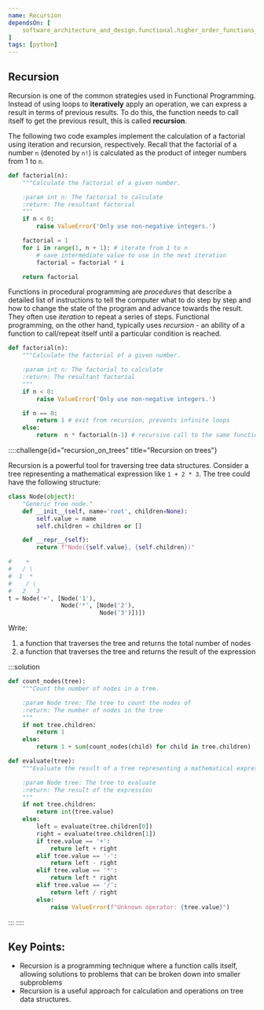 ```yaml
---
name: Recursion
dependsOn: [
    software_architecture_and_design.functional.higher_order_functions_python,
]
tags: [python]
---
```


## Recursion

Recursion is one of the common strategies used in Functional Programming.
Instead of using loops to **iteratively** apply an operation, we can express a
result in terms of previous results.  To do this, the function needs to call
itself to get the previous result, this is called **recursion**.

The following two code examples implement the calculation of a factorial using
iteration and recursion, respectively. Recall that the factorial of a number `n`
(denoted by `n!`) is calculated as the product of integer numbers from 1 to `n`.

~~~python
def factorial(n):
    """Calculate the factorial of a given number.

    :param int n: The factorial to calculate
    :return: The resultant factorial
    """
    if n < 0:
        raise ValueError('Only use non-negative integers.')

    factorial = 1
    for i in range(1, n + 1): # iterate from 1 to n
        # save intermediate value to use in the next iteration
        factorial = factorial * i

    return factorial
~~~

Functions in procedural programming are *procedures* that describe a detailed
list of instructions to tell the computer what to do step by step and how to
change the state of the program and advance towards the result. They often use
*iteration* to repeat a series of steps. Functional programming, on the other
hand, typically uses *recursion* - an ability of a function to call/repeat
itself until a particular condition is reached.

~~~python
def factorial(n):
    """Calculate the factorial of a given number.

    :param int n: The factorial to calculate
    :return: The resultant factorial
    """
    if n < 0:
        raise ValueError('Only use non-negative integers.')

    if n == 0:
        return 1 # exit from recursion, prevents infinite loops
    else:
        return  n * factorial(n-1) # recursive call to the same function
~~~

::::challenge{id="recursion_on_trees" title="Recursion on trees"}

Recursion is a powerful tool for traversing tree data structures. Consider a
tree representing a mathematical expression like `1 + 2 * 3`. The tree could
have the following structure:

```python
class Node(object):
    "Generic tree node."
    def __init__(self, name='root', children=None):
        self.value = name
        self.children = children or []

    def __repr__(self):
        return f"Node({self.value}, {self.children})"

#    +
#   / \
#  1  *
#    / \
#   2   3
t = Node('+', [Node('1'),
               Node('*', [Node('2'),
                          Node('3')])])
```

Write:
1. a function that traverses the tree and returns the total number of nodes
2. a function that traverses the tree and returns the result of the
   expression


:::solution

```python
def count_nodes(tree):
    """Count the number of nodes in a tree.

    :param Node tree: The tree to count the nodes of
    :return: The number of nodes in the tree
    """
    if not tree.children:
        return 1
    else:
        return 1 + sum(count_nodes(child) for child in tree.children)

def evaluate(tree):
    """Evaluate the result of a tree representing a mathematical expression.

    :param Node tree: The tree to evaluate
    :return: The result of the expression
    """
    if not tree.children:
        return int(tree.value)
    else:
        left = evaluate(tree.children[0])
        right = evaluate(tree.children[1])
        if tree.value == '+':
            return left + right
        elif tree.value == '-':
            return left - right
        elif tree.value == '*':
            return left * right
        elif tree.value == '/':
            return left / right
        else:
            raise ValueError(f"Unknown operator: {tree.value}")
```
:::
::::

## Key Points:

- Recursion is a programming technique where a function calls itself, allowing solutions to problems that can be broken down into smaller subproblems
- Recursion is a useful approach for calculation and operations on tree data structures.
